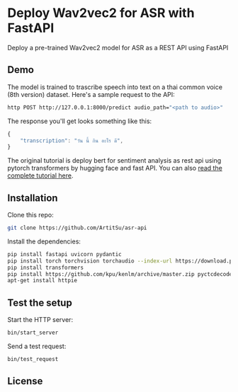 # Deploy Wav2vec2 for ASR with FastAPI

Deploy a pre-trained Wav2vec2 model for ASR as a REST API using FastAPI

## Demo

The model is trained to trascribe speech into text  on a thai common voice (8th version) dataset. Here's a sample request to the API:

```bash
http POST http://127.0.0.1:8000/predict audio_path="<path to audio>"
```

The response you'll get looks something like this:

```js
{
    "transcription": "วัน นี้ กิน อะไร ดี",
}
```
The original tutorial is deploy bert for sentiment analysis as rest api using pytorch transformers by hugging face and fast API.
You can also [read the complete tutorial here](https://www.curiousily.com/posts/deploy-bert-for-sentiment-analysis-as-rest-api-using-pytorch-transformers-by-hugging-face-and-fastapi/).

## Installation

Clone this repo:

```sh
git clone https://github.com/ArtitSu/asr-api
```

Install the dependencies:

```sh
pip install fastapi uvicorn pydantic
pip install torch torchvision torchaudio --index-url https://download.pytorch.org/whl/cpu
pip install transformers
pip install https://github.com/kpu/kenlm/archive/master.zip pyctcdecode
apt-get install httpie
```

## Test the setup

Start the HTTP server:

```sh
bin/start_server
```

Send a test request:

```sh
bin/test_request
```

## License
